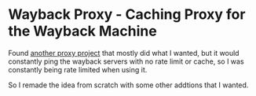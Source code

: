 # Wayback Proxy - Caching Proxy for the Wayback Machine

Found [another proxy project](https://github.com/richardg867/WaybackProxy) that mostly did what I wanted, but it would constantly ping the wayback servers with no rate limit or cache, so I was constantly being rate limited when using it.

So I remade the idea from scratch with some other addtions that I wanted.